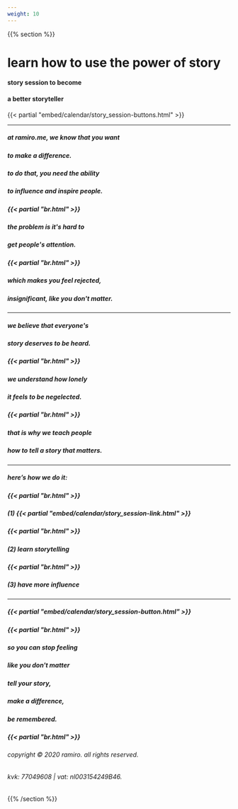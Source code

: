 ```yaml
---
weight: 10
---
```

{{% section %}}

# learn how to use the power of story
#### story session to become
#### a better storyteller

{{< partial "embed/calendar/story_session-buttons.html" >}}

---
##### at ramiro.me, we know that you want
##### to make a difference.
##### to do that, you need the ability
##### to influence and inspire people.
##### {{< partial "br.html" >}}
##### the problem is it's hard to
##### get people's attention.
##### {{< partial "br.html" >}}
##### which makes you feel rejected,
##### insignificant, like you don't matter.
---
##### we believe that everyone's
##### story deserves to be heard.
##### {{< partial "br.html" >}}
##### we understand how lonely
##### it feels to be negelected.
##### {{< partial "br.html" >}}
##### that is why we teach people
##### how to tell a story that matters.
---
##### here’s how we do it:
##### {{< partial "br.html" >}}
##### (1) {{< partial "embed/calendar/story_session-link.html" >}}
##### {{< partial "br.html" >}}
##### (2) learn storytelling
##### {{< partial "br.html" >}}
##### (3) have more influence
---
##### {{< partial "embed/calendar/story_session-button.html" >}}
##### {{< partial "br.html" >}}
##### so you can stop feeling
##### like you don't matter
##### tell your story,
##### make a difference,
##### be remembered.
##### {{< partial "br.html" >}}
###### copyright © 2020 ramiro. all rights reserved.
###### kvk: 77049608 | vat: nl003154249B46.


{{% /section %}}
